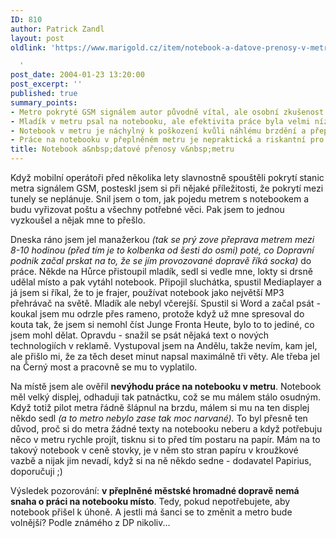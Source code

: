 ```yaml
---
ID: 810
author: Patrick Zandl
layout: post
oldlink: 'https://www.marigold.cz/item/notebook-a-datove-prenosy-v-metru

  '
post_date: 2004-01-23 13:20:00
post_excerpt: ''
published: true
summary_points:
- Metro pokryté GSM signálem autor původně vítal, ale osobní zkušenost jej odradila.
- Mladík v metru psal na notebooku, ale efektivita práce byla velmi nízká.
- Notebook v metru je náchylný k poškození kvůli náhlému brzdění a přeplněnosti.
- Práce na notebooku v přeplněném metru je nepraktická a riskantní pro zařízení.
title: Notebook a&nbsp;datové přenosy v&nbsp;metru
---
```


<p>
Když mobilní operátoři před několika lety slavnostně spouštěli pokrytí stanic metra signálem GSM, posteskl jsem si při nějaké příležitosti, že pokrytí mezi tunely se neplánuje. Snil jsem o tom, jak pojedu metrem s notebookem a budu vyřizovat poštu a všechny potřebné věci. Pak jsem to jednou vyzkoušel a nějak mne to přešlo. </p>

<p>
Dneska ráno jsem jel manažerkou <EM>(tak se prý&#160;zove přeprava metrem mezi 8-10 hodinou (před tím je to kolbenka od šesti do osmi) poté, co Dopravní podnik začal prskat na to, že se&#160;jím provozované dopravě&#160;říká socka)</EM> do práce. Někde na Hůrce přistoupil mladík, sedl si vedle mne, lokty si drsně udělal místo a pak vytáhl notebook. Připojil sluchátka, spustil Mediaplayer a já jsem si říkal, že to je frajer, používat notebook jako největší MP3 přehrávač na světě. Mladík ale nebyl včerejší. Spustil si Word a začal psát - koukal jsem mu odrzle přes rameno, protože když už mne spresoval do kouta tak, že jsem si nemohl číst Junge Fronta Heute, bylo to to jediné, co jsem mohl dělat. Opravdu - snažil se psát nějaká text o nových technologiích v reklamě. Vystupoval jsem na Andělu, takže nevím, kam jel, ale přišlo mi, že za těch deset minut napsal maximálně tři věty. Ale třeba jel na Černý most a pracovně se mu to vyplatilo. </p>

<p>
Na místě jsem ale ověřil <STRONG>nevýhodu práce na notebooku v metru</STRONG>. Notebook měl velký displej, odhaduji tak patnáctku, což se mu málem stálo osudným. Když totiž pilot metra řádně šlápnul na brzdu, málem si mu na ten displej někdo sedl <EM>(a to metro nebylo zase tak moc narvané).</EM> To byl přesně ten důvod, proč si do metra žádné texty na notebooku neberu a když potřebuju něco v metru rychle projít, tisknu si to před tím postaru na papír. Mám na to takový notebook v ceně stovky, je v něm sto stran papíru v kroužkové vazbě a nijak jim nevadí, když si na ně někdo sedne - dodavatel Papirius, doporučuji ;)</p>

<p>
Výsledek pozorování: <STRONG>v přeplněné městské hromadné dopravě nemá snaha o práci na notebooku místo</STRONG>. Tedy, pokud nepotřebujete, aby notebook přišel k úhoně. A jestli má šanci se to změnit a metro bude volnější? Podle známého z DP nikoliv...</p>